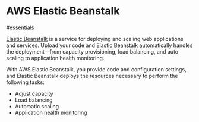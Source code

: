 # AWS Elastic Beanstalk

#essentials 

[Elastic Beanstalk](https://aws.amazon.com/elasticbeanstalk/) is a service for deploying and scaling web applications and services. Upload your code and Elastic Beanstalk automatically handles the deployment—from capacity provisioning, load balancing, and auto scaling to application health monitoring.

With AWS Elastic Beanstalk, you provide code and configuration settings, and Elastic Beanstalk deploys the resources necessary to perform the following tasks:
- Adjust capacity
- Load balancing
- Automatic scaling
- Application health monitoring